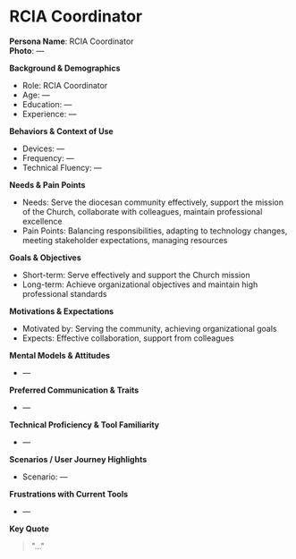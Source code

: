 # RCIA Coordinator

**Persona Name**: RCIA Coordinator  
**Photo**: —  

**Background & Demographics**  
- Role: RCIA Coordinator  
- Age: —  
- Education: —  
- Experience: —  

**Behaviors & Context of Use**  
- Devices: —  
- Frequency: —  
- Technical Fluency: —  

**Needs & Pain Points**  
- Needs: Serve the diocesan community effectively, support the mission of the Church, collaborate with colleagues, maintain professional excellence  
- Pain Points: Balancing responsibilities, adapting to technology changes, meeting stakeholder expectations, managing resources  

**Goals & Objectives**  
- Short-term: Serve effectively and support the Church mission  
- Long-term: Achieve organizational objectives and maintain high professional standards  

**Motivations & Expectations**  
- Motivated by: Serving the community, achieving organizational goals  
- Expects: Effective collaboration, support from colleagues  

**Mental Models & Attitudes**  
- —  

**Preferred Communication & Traits**  
- —  

**Technical Proficiency & Tool Familiarity**  
- —  

**Scenarios / User Journey Highlights**  
- Scenario: —  

**Frustrations with Current Tools**  
- —  

**Key Quote**  
> "…"  